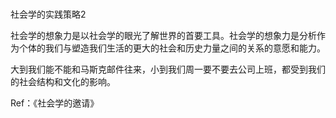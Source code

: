 # 

社会学的实践策略2

社会学的想象力是以社会学的眼光了解世界的首要工具。社会学的想象力是分析作为个体的我们与塑造我们生活的更大的社会和历史力量之间的关系的意愿和能力。

大到我们能不能和马斯克邮件往来，小到我们周一要不要去公司上班，都受到我们的社会结构和文化的影响。

Ref：《社会学的邀请》
